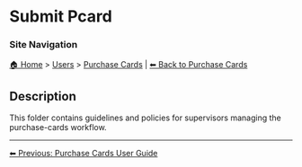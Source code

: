 <!-- description: Documentation about Submit Pcard for Your Organization. -->

# Submit Pcard

### Site Navigation
[🏠 Home](../../README.md) > [Users](../README.md) > [Purchase Cards](README.md) | [⬅ Back to Purchase Cards](../README.md)

## Description
This folder contains guidelines and policies for supervisors managing the purchase-cards workflow.

---

[⬅ Previous: Purchase Cards User Guide](purchase-cards-user-guide.md)
